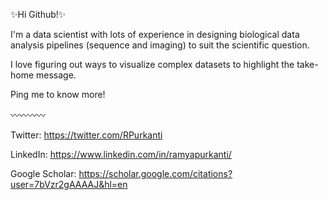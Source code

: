 ✨Hi Github!✨

I'm a data scientist with lots of experience in designing biological data analysis pipelines (sequence and imaging) to suit the scientific question. 

I love figuring out ways to visualize complex datasets to highlight the take-home message.

Ping me to know more!

〰️〰️〰️〰️

Twitter: https://twitter.com/RPurkanti

LinkedIn: https://www.linkedin.com/in/ramyapurkanti/

Google Scholar: https://scholar.google.com/citations?user=7bVzr2gAAAAJ&hl=en

<!--
**ramyapurkanti/ramyapurkanti** is a ✨ _special_ ✨ repository because its `README.md` (this file) appears on your GitHub profile.

Here are some ideas to get you started:

- 🔭 I’m currently working on ...
- 🌱 I’m currently learning ...
- 👯 I’m looking to collaborate on ...
- 🤔 I’m looking for help with ...
- 💬 Ask me about ...
- 📫 How to reach me: ...
- 😄 Pronouns: ...
- ⚡ Fun fact: ...
-->
